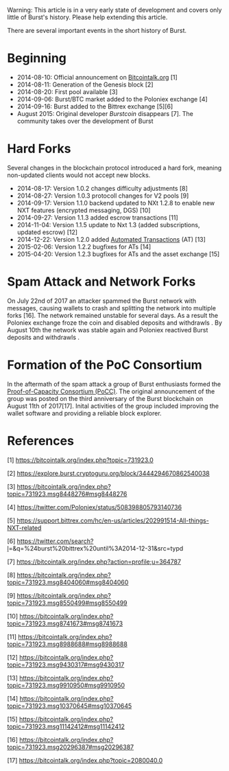 Warning: This article is in a very early state of development and covers only little of Burst's history. Please help extending this article.

There are several important events in the short history of Burst.

Beginning
=========

-   2014-08-10: Official announcement on [Bitcointalk.org](https://bitcointalk.org) [1]
-   2014-08-11: Generation of the Genesis block [2]
-   2014-08-20: First pool available [3]
-   2014-09-06: Burst/BTC market added to the Poloniex exchange [4]
-   2014-09-16: Burst added to the Bittrex exchange [5][6]
-   August 2015: Original developer *Burstcoin* disappears [7]. The community takes over the development of Burst

Hard Forks
==========

Several changes in the blockchain protocol introduced a hard fork, meaning non-updated clients would not accept new blocks.

-   2014-08-17: Version 1.0.2 changes difficulty adjustments [8]
-   2014-08-27: Version 1.0.3 protocoll changes for V2 pools [9]
-   2014-09-17: Version 1.1.0 backend updated to NXt 1.2.8 to enable new NXT features (encrypted messaging, DGS) [10]
-   2014-09-27: Version 1.1.3 added escrow transactions [11]
-   2014-11-04: Version 1.1.5 update to Nxt 1.3 (added subscriptions, updated escrow) [12]
-   2014-12-22: Version 1.2.0 added [Automated Transactions](automated-transaction.md) (AT) [13]
-   2015-02-06: Version 1.2.2 bugfixes for ATs [14]
-   2015-04-20: Version 1.2.3 bugfixes for ATs and the asset exchange [15]

Spam Attack and Network Forks
=============================

On July 22nd of 2017 an attacker spammed the Burst network with messages, causing wallets to crash and splitting the network into multiple forks [16]. The network remained unstable for several days. As a result the Poloniex exchange froze the coin and disabled deposits and withdrawls . By August 10th the network was stable again and Poloniex reactived Burst deposits and withdrawls .

Formation of the PoC Consortium
===============================

In the aftermath of the spam attack a group of Burst enthusiasts formed the [Proof-of-Capacity Consortium (PoCC)](poc-consortium.md). The original announcement of the group was posted on the third anniversary of the Burst blockchain on August 11th of 2017[17]. Inital activities of the group included improving the wallet software and providing a reliable block explorer.

References
==========

<references />

[1] <https://bitcointalk.org/index.php?topic=731923.0>

[2] <https://explore.burst.cryptoguru.org/block/3444294670862540038>

[3] <https://bitcointalk.org/index.php?topic=731923.msg8448276#msg8448276>

[4] <https://twitter.com/Poloniex/status/508398805793140736>

[5] <https://support.bittrex.com/hc/en-us/articles/202991514-All-things-NXT-related>

[6] <https://twitter.com/search?l>=&q=%24burst%20bittrex%20until%3A2014-12-31&src=typd

[7] <https://bitcointalk.org/index.php?action=profile;u=364787>

[8] <https://bitcointalk.org/index.php?topic=731923.msg8404060#msg8404060>

[9] <https://bitcointalk.org/index.php?topic=731923.msg8550499#msg8550499>

[10] <https://bitcointalk.org/index.php?topic=731923.msg8741673#msg8741673>

[11] <https://bitcointalk.org/index.php?topic=731923.msg8988688#msg8988688>

[12] <https://bitcointalk.org/index.php?topic=731923.msg9430317#msg9430317>

[13] <https://bitcointalk.org/index.php?topic=731923.msg9910950#msg9910950>

[14] <https://bitcointalk.org/index.php?topic=731923.msg10370645#msg10370645>

[15] <https://bitcointalk.org/index.php?topic=731923.msg11142412#msg11142412>

[16] <https://bitcointalk.org/index.php?topic=731923.msg20296387#msg20296387>

[17] <https://bitcointalk.org/index.php?topic=2080040.0>

